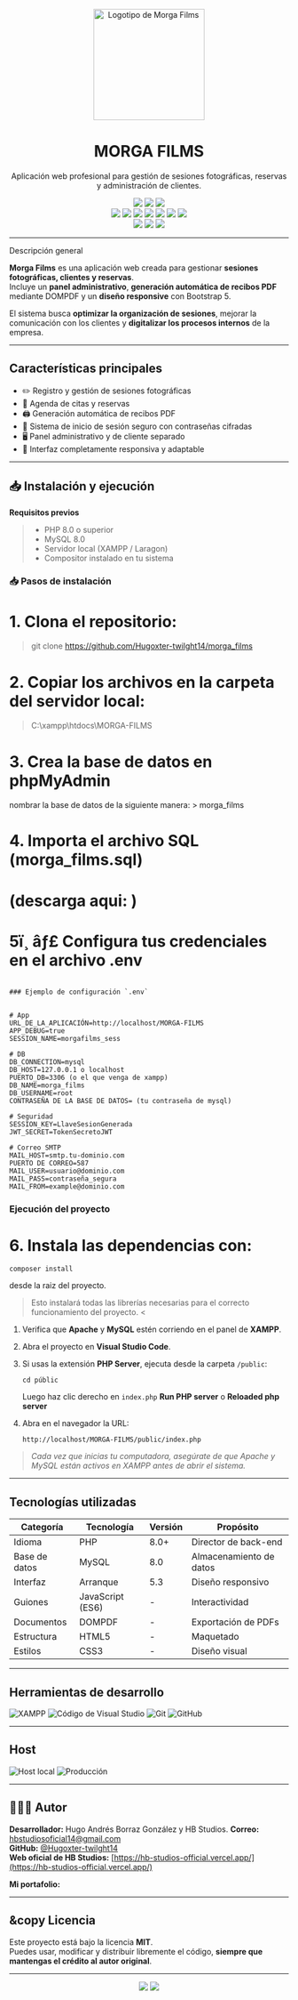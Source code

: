 <p align="center">
  <img src="./assets/logo_morga.png" alt="Logotipo de Morga Films" width="200"/>
</p>

<h1 align="center">MORGA FILMS</h1>
<p align="center">
  Aplicación web profesional para gestión de sesiones fotográficas, reservas y administración de clientes.
</p>

<p align="center">

  <!-- Estado y licencia -->
  <img src="https://img.shields.io/badge/Estado-En%20Desarrollo-yellow?style=for-the-badge">
  <img src="https://img.shields.io/badge/Versión-1.0.0-blue?style=for-the-badge">
  <img src="https://img.shields.io/badge/Licencia-MIT-green?style=for-the-badge"><br>

  <!-- Tecnologías principales -->
  <img src="https://img.shields.io/badge/PHP-8.0+-777BB4?style=for-the-badge&logo=php&logoColor=white">
  <img src="https://img.shields.io/badge/MySQL-8.0-orange?style=for-the-badge&logo=mysql&logoColor=white">
  <img src="https://img.shields.io/badge/Bootstrap-5.3-7952B3?style=for-the-badge&logo=bootstrap&logoColor=white">
  <img src="https://img.shields.io/badge/CSS3-1572B6?style=for-the-badge&logo=css3&logoColor=white">
  <img src="https://img.shields.io/badge/JavaScript-ES6-F7DF1E?style=for-the-badge&logo=javascript&logoColor=black">
  <img src="https://img.shields.io/badge/HTML5-E34F26?style=for-the-badge&logo=html5&logoColor=white">
  <img src="https://img.shields.io/badge/DOMPDF-PDF%20Generator-EC1C24?style=for-the-badge&logo=adobeacrobatreader&logoColor=white"><br>

  <!-- Identidad del proyecto -->
  <img src="https://img.shields.io/badge/MORGA%20FILMS-Cine%20Digital-FFD700?style=for-the-badge&logo=clapperboard&logoColor=black">
  <img src="https://img.shields.io/badge/Sesiones Fotográficas-FF69B4?style=for-the-badge&logo=camera&logoColor=white">
  <img src="https://img.shields.io/badge/Reservas-Web-blue?style=for-the-badge&logo=calendar&logoColor=white">
</p>

---

Descripción general

**Morga Films** es una aplicación web creada para gestionar **sesiones fotográficas, clientes y reservas**.  
Incluye un **panel administrativo**, **generación automática de recibos PDF** mediante DOMPDF y un **diseño responsive** con Bootstrap 5.

El sistema busca **optimizar la organización de sesiones**, mejorar la comunicación con los clientes y **digitalizar los procesos internos** de la empresa.

---

## Características principales

- ✏️ Registro y gestión de sesiones fotográficas  
- 📆 Agenda de citas y reservas  
- 🖨 Generación automática de recibos PDF  
- 👤 Sistema de inicio de sesión seguro con contraseñas cifradas  
- 🖥 Panel administrativo y de cliente separado  
- 📱 Interfaz completamente responsiva y adaptable  

---

## 📥 Instalación y ejecución

**Requisitos previos**
> - PHP 8.0 o superior  
> - MySQL 8.0  
> - Servidor local (XAMPP / Laragon)  
> - Compositor instalado en tu sistema  

### 📥 Pasos de instalación

# 1. Clona el repositorio:
> git clone https://github.com/Hugoxter-twilght14/morga_films

# 2. Copiar los archivos en la carpeta del servidor local:
> C:\xampp\htdocs\MORGA-FILMS

# 3. Crea la base de datos en phpMyAdmin
nombrar la base de datos de la siguiente manera: > morga_films

# 4. Importa el archivo SQL (morga_films.sql)
# (descarga aqui: )

# 5ï¸ âƒ£ Configura tus credenciales en el archivo .env
```

### Ejemplo de configuración `.env`


# App
URL_DE_LA_APLICACIÓN=http://localhost/MORGA-FILMS
APP_DEBUG=true
SESSION_NAME=morgafilms_sess

# DB
DB_CONNECTION=mysql
DB_HOST=127.0.0.1 o localhost
PUERTO_DB=3306 (o el que venga de xampp)
DB_NAME=morga_films
DB_USERNAME=root
CONTRASEÑA DE LA BASE DE DATOS= (tu contraseña de mysql)

# Seguridad
SESSION_KEY=LlaveSesionGenerada
JWT_SECRET=TokenSecretoJWT

# Correo SMTP
MAIL_HOST=smtp.tu-dominio.com
PUERTO DE CORREO=587
MAIL_USER=usuario@dominio.com
MAIL_PASS=contraseña_segura
MAIL_FROM=example@dominio.com
```

### Ejecución del proyecto

# 6. Instala las dependencias con:
```
composer install
```

desde la raiz del proyecto.

> Esto instalará todas las librerías necesarias para el correcto funcionamiento del proyecto. <

1. Verifica que **Apache** y **MySQL** estén corriendo en el panel de **XAMPP**.  
2. Abra el proyecto en **Visual Studio Code**.  
3. Si usas la extensión **PHP Server**, ejecuta desde la carpeta `/public`:
   ```
   cd públic
   ```
   Luego haz clic derecho en `index.php`  **Run PHP server** o **Reloaded php server** 
 
4. Abra en el navegador la URL:
   ```
   http://localhost/MORGA-FILMS/public/index.php
   ```

> *Cada vez que inicias tu computadora, asegúrate de que Apache y MySQL están activos en XAMPP antes de abrir el sistema.*

---

## Tecnologías utilizadas

| Categoría | Tecnología | Versión | Propósito |
|------------|-------------|----------|------------|
| Idioma | PHP | 8.0+ | Director de back-end |
| Base de datos | MySQL | 8.0 | Almacenamiento de datos |
| Interfaz | Arranque | 5.3 | Diseño responsivo |
| Guiones | JavaScript (ES6) | - | Interactividad |
| Documentos | DOMPDF | - | Exportación de PDFs |
| Estructura | HTML5 | - | Maquetado |
| Estilos | CSS3 | - | Diseño visual |

---

## Herramientas de desarrollo

![XAMPP](https://img.shields.io/badge/XAMPP-Localhost-F37623?style=for-the-badge&logo=xampp&logoColor=white)
![Código de Visual Studio](https://img.shields.io/badge/VS%20Code-Editor-007ACC?style=for-the-badge&logo=visualstudiocode&logoColor=white)
![Git](https://img.shields.io/badge/Git-Control%20de%20Versiones-F05032?style=for-the-badge&logo=git&logoColor=white)
![GitHub](https://img.shields.io/badge/GitHub-Repositorio-181717?style=for-the-badge&logo=github&logoColor=white)

---

## Host

![Host local](https://img.shields.io/badge/Hosting-Localhost-lightgrey?style=for-the-badge)
![Producción](https://img.shields.io/badge/Producción-Por%20Configurar-yellow?style=for-the-badge)

---

## 👨🏻‍💻 Autor

**Desarrollador:** Hugo Andrés Borraz González y HB Studios. 
**Correo:** [hbstudiosoficial14@gmail.com](mailto:hbstudiosoficial14@gmail.com)  
**GitHub:** [@Hugoxter-twilght14](https://github.com/Hugoxter-twilght14)  
**Web oficial de HB Studios:** [https://hb-studios-official.vercel.app/](https://hb-studios-official.vercel.app/)

**Mi portafolio:**

---

## &copy Licencia

Este proyecto está bajo la licencia **MIT**.  
Puedes usar, modificar y distribuir libremente el código, **siempre que mantengas el crédito al autor original**.

---

<p align="center">
  <img src="https://img.shields.io/badge/MORGA%20FILMS-Cine%20Digital-FFD700?style=for-the-badge&logo=clapperboard&logoColor=black">
  <img src="https://img.shields.io/badge/Hecho%20con-%E2%9D%A4-red?style=for-the-badge">
</p>